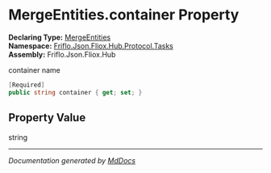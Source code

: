 ﻿<!--  
  <auto-generated>   
    The contents of this file were generated by a tool.  
    Changes to this file may be list if the file is regenerated  
  </auto-generated>   
-->

# MergeEntities.container Property

**Declaring Type:** [MergeEntities](../index.md)  
**Namespace:** [Friflo.Json.Fliox.Hub.Protocol.Tasks](../../index.md)  
**Assembly:** Friflo.Json.Fliox.Hub

container name

```csharp
[Required]
public string container { get; set; }
```

## Property Value

string

___

*Documentation generated by [MdDocs](https://github.com/ap0llo/mddocs)*
